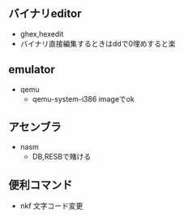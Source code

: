 ## バイナリeditor
- ghex,hexedit
- バイナリ直接編集するときはddで0埋めすると楽
## emulator
- qemu
    - qemu-system-i386 imageでok
## アセンブラ
- nasm
  - DB,RESBで賭ける
## 便利コマンド
- nkf 文字コード変更
